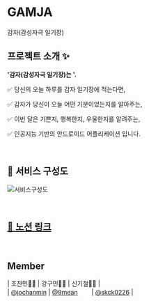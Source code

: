 # GAMJA
감자(감성자극 일기장)
## 프로젝트 소개 ✨
**'감자(감성자극 일기장)는 '.**

✅ 당신의 오늘 하루를 감자 일기장에 적는다면,

✅ 감자가 당신이 오늘 어떤 기분이었는지를 알아주는,

✅ 이번 달은 기쁜지, 행복한지, 우울한지를 알려주는,

✅ 인공지능 기반의 안드로이드 어플리케이션 입니다.


<br/>

## 🧬 서비스 구성도

![서비스구성도](url)

<br />

## [🎈 노션 링크](https://www.notion.so/2318a85a051e45f7a6eb1015c02c68a7)

<br />


## Member

| 조찬민🧑‍💻                                | 강구민🧑‍💻                             | 신기철🧑‍💻                            |</br>
| [@jochanmin](https://github.com/jochanmin) | [@9mean](https://github.com/9mean)       　　| [@skck0226](https://github.com/skck0226) |
